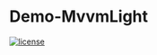 # Demo-MvvmLight
[![license](https://img.shields.io/github/license/mashape/apistatus.svg)](https://github.com/trungngotdt/Demo-MvvmLight/blob/master/LICENSE)
